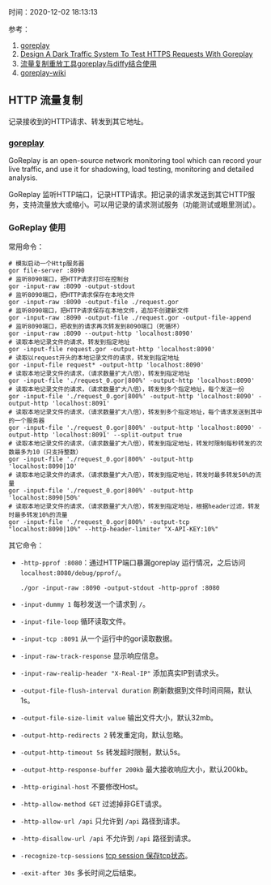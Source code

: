 时间：2020-12-02 18:13:13

参考：

1. [goreplay](https://goreplay.org/)
2. [Design A Dark Traffic System To Test HTTPS Requests With Goreplay](https://medium.com/a-layman/software-testing-design-a-dark-traffic-system-to-test-https-requests-with-goreplay-8d143ebc5497)
3. [流量复制重放工具goreplay与diffy结合使用](http://xifxiong.online/goreplay/)
4. [goreplay-wiki](https://github.com/buger/goreplay/wiki)

## HTTP 流量复制

记录接收到的HTTP请求、转发到其它地址。

### [goreplay](https://github.com/buger/goreplay)

GoReplay is an open-source network monitoring tool which can record your live traffic, and use it for shadowing, load testing, monitoring and detailed analysis.

GoReplay 监听HTTP端口，记录HTTP请求。把记录的请求发送到其它HTTP服务，支持流量放大或缩小。可以用记录的请求测试服务（功能测试或眼里测试）。

### GoReplay 使用

常用命令：

```
# 模拟启动一个Http服务器
gor file-server :8090
# 监听8090端口，把HTTP请求打印在控制台
gor -input-raw :8090 -output-stdout
# 监听8090端口，把HTTP请求保存在本地文件
gor -input-raw :8090 -output-file ./request.gor
# 监听8090端口，把HTTP请求保存在本地文件，追加不创建新文件
gor -input-raw :8090 -output-file ./request.gor -output-file-append
# 监听8090端口，把收到的请求再次转发到8090端口（死循环）
gor -input-raw :8090 --output-http 'localhost:8090'
# 读取本地记录文件的请求，转发到指定地址
gor -input-file request.gor -output-http 'localhost:8090'
# 读取以request开头的本地记录文件的请求，转发到指定地址
gor -input-file request* -output-http 'localhost:8090'
# 读取本地记录文件的请求，（请求数量扩大八倍），转发到指定地址
gor -input-file './request_0.gor|800%' -output-http 'localhost:8090'
# 读取本地记录文件的请求，（请求数量扩大八倍），转发到多个指定地址，每个发送一份
gor -input-file './request_0.gor|800%' -output-http 'localhost:8090' -output-http 'localhost:8091'
# 读取本地记录文件的请求，（请求数量扩大八倍），转发到多个指定地址，每个请求发送到其中的一个服务器
gor -input-file './request_0.gor|800%' -output-http 'localhost:8090' -output-http 'localhost:8091' --split-output true
# 读取本地记录文件的请求，（请求数量扩大八倍），转发到指定地址，转发时限制每秒转发的次数最多为10（只支持整数）
gor -input-file './request_0.gor|800%' -output-http 'localhost:8090|10'
# 读取本地记录文件的请求，（请求数量扩大八倍），转发到指定地址，转发时最多转发50%的流量
gor -input-file './request_0.gor|800%' -output-http 'localhost:8090|50%'
# 读取本地记录文件的请求，（请求数量扩大八倍），转发到指定地址，根据header过滤，转发时最多转发10%的流量
gor -input-file './request_0.gor|800%' -output-tcp "localhost:8090|10%" --http-header-limiter "X-API-KEY:10%"
```

其它命令：

* `-http-pprof :8080`：通过HTTP端口暴漏goreplay 运行情况，之后访问 `localhost:8080/debug/pprof/`。

    ``` shell
    ./gor -input-raw :8090 -output-stdout -http-pprof :8080
    ```
    
* `-input-dummy 1` 每秒发送一个请求到 `/`。

* `-input-file-loop` 循环读取文件。

* `-input-tcp :8091` 从一个运行中的gor读取数据。

* `-input-raw-track-response` 显示响应信息。

* `-input-raw-realip-header "X-Real-IP"` 添加真实IP到请求头。

* `-output-file-flush-interval duration` 刷新数据到文件时间间隔，默认1s。

* `-output-file-size-limit value` 输出文件大小，默认32mb。

* `-output-http-redirects 2` 转发重定向，默认忽略。

* `-output-http-timeout 5s` 转发超时限制，默认5s。

* `-output-http-response-buffer 200kb` 最大接收响应大小，默认200kb。

* `-http-original-host` 不要修改Host。

* `-http-allow-method GET` 过滤掉非GET请求。

* `-http-allow-url /api` 只允许到 `/api` 路径到请求。

* `-http-disallow-url /api` 不允许到 `/api` 路径到请求。

* `-recognize-tcp-sessions` [tcp session 保存tcp状态](https://github.com/buger/goreplay/wiki/%5BPRO%5D-Recording-and-replaying-keep-alive-TCP-sessions)。

* `-exit-after 30s` 多长时间之后结束。


